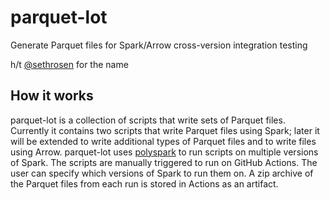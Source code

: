 # parquet-lot
Generate Parquet files for Spark/Arrow cross-version integration testing

h/t [@sethrosen](https://twitter.com/sethrosen/status/1354612746990604295) for the name

## How it works
parquet-lot is a collection of scripts that write sets of Parquet files. Currently it contains two scripts that write Parquet files using Spark; later it will be extended to write additional types of Parquet files and to write files using Arrow. parquet-lot uses [polyspark](https://github.com/ursa-labs/polyspark) to run scripts on multiple versions of Spark. The scripts are manually triggered to run on GitHub Actions. The user can specify which versions of Spark to run them on. A zip archive of the Parquet files from each run is stored in Actions as an artifact.
